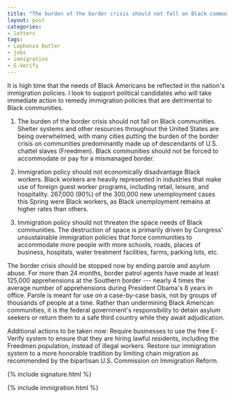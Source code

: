 ```yaml
---
title: "The burden of the border crisis should not fall on Black communities"
layout: post
categories:
- letters
tags:
- Laphonza Butler
- jobs
- immigration
- E-Verify
---
```


It is high time that the needs of Black Americans be reflected in the nation's immigration policies. I look to support political candidates who will take immediate action to remedy immigration policies that are detrimental to Black communities.

1. The burden of the border crisis should not fall on Black communities. Shelter systems and other resources throughout the United States are being overwhelmed, with many cities putting the burden of the border crisis on communities predominantly made up of descendants of U.S. chattel slaves (Freedmen). Black communities should not be forced to accommodate or pay for a mismanaged border.

2. Immigration policy should not economically disadvantage Black workers. Black workers are heavily represented in industries that make use of foreign guest worker programs, including retail, leisure, and hospitality. 267,000 (90%) of the 300,000 new unemployment cases this Spring were Black workers, as Black unemployment remains at higher rates than others.

3. Immigration policy should not threaten the space needs of Black communities. The destruction of space is primarily driven by Congress' unsustainable immigration policies that force communities to accommodate more people with more schools, roads, places of business, hospitals, water treatment facilities, farms, parking lots, etc.

The border crisis should be stopped now by ending parole and asylum abuse. For more than 24 months, border patrol agents have made at least 125,000 apprehensions at the Southern border --- nearly 4 times the average number of apprehensions during President Obama's 8 years in office. Parole is meant for use on a case-by-case basis, not by groups of thousands of people at a time. Rather than undermining Black American communities, it is the federal government's responsibility to detain asylum seekers or return them to a safe third country while they await adjudication.

Additional actions to be taken now: Require businesses to use the free E-Verify system to ensure that they are hiring lawful residents, including the Freedmen population, instead of illegal workers. Restore our immigration system to a more honorable tradition by limiting chain migration as recommended by the bipartisan U.S. Commission on Immigration Reform.

{% include signature.html %}

{% include immigration.html %}
